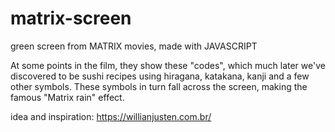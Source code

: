 # matrix-screen
green screen from MATRIX movies, made with JAVASCRIPT

At some points in the film, they show these "codes", which much later we've discovered to be sushi recipes using hiragana, katakana, kanji and a few other symbols. These symbols in turn fall across the screen, making the famous "Matrix rain" effect.

idea and inspiration: https://willianjusten.com.br/
